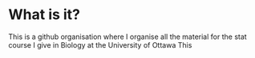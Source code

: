 # What is it?
This is a github organisation where I organise all the material for the stat course I give in Biology at the University of Ottawa
This
